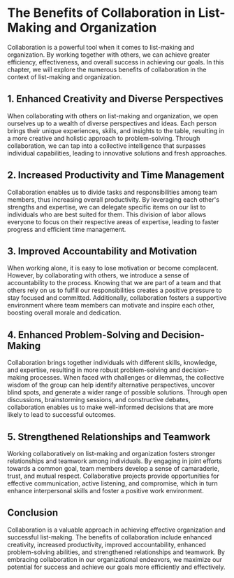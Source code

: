 The Benefits of Collaboration in List-Making and Organization
======================================================================

Collaboration is a powerful tool when it comes to list-making and organization. By working together with others, we can achieve greater efficiency, effectiveness, and overall success in achieving our goals. In this chapter, we will explore the numerous benefits of collaboration in the context of list-making and organization.

1\. Enhanced Creativity and Diverse Perspectives
-----------------------------------------------

When collaborating with others on list-making and organization, we open ourselves up to a wealth of diverse perspectives and ideas. Each person brings their unique experiences, skills, and insights to the table, resulting in a more creative and holistic approach to problem-solving. Through collaboration, we can tap into a collective intelligence that surpasses individual capabilities, leading to innovative solutions and fresh approaches.

2\. Increased Productivity and Time Management
---------------------------------------------

Collaboration enables us to divide tasks and responsibilities among team members, thus increasing overall productivity. By leveraging each other's strengths and expertise, we can delegate specific items on our list to individuals who are best suited for them. This division of labor allows everyone to focus on their respective areas of expertise, leading to faster progress and efficient time management.

3\. Improved Accountability and Motivation
-----------------------------------------

When working alone, it is easy to lose motivation or become complacent. However, by collaborating with others, we introduce a sense of accountability to the process. Knowing that we are part of a team and that others rely on us to fulfill our responsibilities creates a positive pressure to stay focused and committed. Additionally, collaboration fosters a supportive environment where team members can motivate and inspire each other, boosting overall morale and dedication.

4\. Enhanced Problem-Solving and Decision-Making
-----------------------------------------------

Collaboration brings together individuals with different skills, knowledge, and expertise, resulting in more robust problem-solving and decision-making processes. When faced with challenges or dilemmas, the collective wisdom of the group can help identify alternative perspectives, uncover blind spots, and generate a wider range of possible solutions. Through open discussions, brainstorming sessions, and constructive debates, collaboration enables us to make well-informed decisions that are more likely to lead to successful outcomes.

5\. Strengthened Relationships and Teamwork
------------------------------------------

Working collaboratively on list-making and organization fosters stronger relationships and teamwork among individuals. By engaging in joint efforts towards a common goal, team members develop a sense of camaraderie, trust, and mutual respect. Collaborative projects provide opportunities for effective communication, active listening, and compromise, which in turn enhance interpersonal skills and foster a positive work environment.

Conclusion
----------

Collaboration is a valuable approach in achieving effective organization and successful list-making. The benefits of collaboration include enhanced creativity, increased productivity, improved accountability, enhanced problem-solving abilities, and strengthened relationships and teamwork. By embracing collaboration in our organizational endeavors, we maximize our potential for success and achieve our goals more efficiently and effectively.
